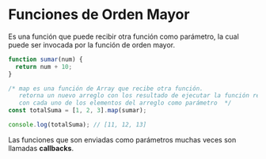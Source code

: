 # Funciones de Orden Mayor 
Es una función que puede recibir otra función como parámetro, la cual puede ser invocada por la función de orden mayor.

```javascript
function sumar(num) {
  return num + 10;
}

/* map es una función de Array que recibe otra función.
   retorna un nuevo arreglo con los resultado de ejecutar la función recibida
   con cada uno de los elementos del arreglo como parámetro  */
const totalSuma = [1, 2, 3].map(sumar);

console.log(totalSuma); // [11, 12, 13]
```

Las funciones que son enviadas como parámetros muchas veces son llamadas __callbacks__. 